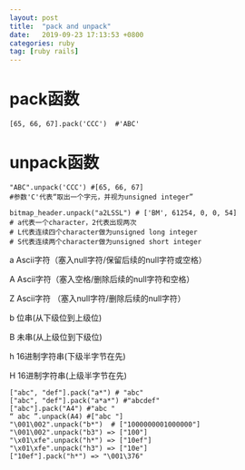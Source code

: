 ```yaml
---
layout: post
title:  "pack and unpack"
date:   2019-09-23 17:13:53 +0800
categories: ruby
tag: [ruby rails]
---
```


# pack函数
```
[65, 66, 67].pack('CCC')  #'ABC'
```

# unpack函数
```
"ABC".unpack('CCC') #[65, 66, 67]
#参数'C'代表“取出一个字元，并视为unsigned integer”

bitmap_header.unpack("a2LSSL") # ['BM', 61254, 0, 0, 54]
# a代表一个character，2代表出现两次
# L代表连续四个character做为unsigned long integer
# S代表连续两个character做为unsigned short integer
```

a Ascii字符（塞入null字符/保留后续的null字符或空格）

A Ascii字符（塞入空格/删除后续的null字符和空格）

Z Ascii字符 （塞入null字符/删除后续的null字符）

b 位串(从下级位到上级位)

B 未串(从上级位到下级位)

h 16进制字符串(下级半字节在先)

H 16进制字符串(上级半字节在先)

```
["abc", "def"].pack("a*") # "abc"
["abc", "def"].pack("a*a*") #"abcdef"
["abc"].pack("A4") #"abc "
“ abc ”.unpack(A4) #["abc "]
"\001\002".unpack("b*")  # ["1000000001000000"]
"\001\002".unpack("b3") => ["100"]
"\x01\xfe".unpack("h*") => ["10ef"]
"\x01\xfe".unpack("h3") => ["10e"]
["10ef"].pack("h*") => "\001\376"
```
